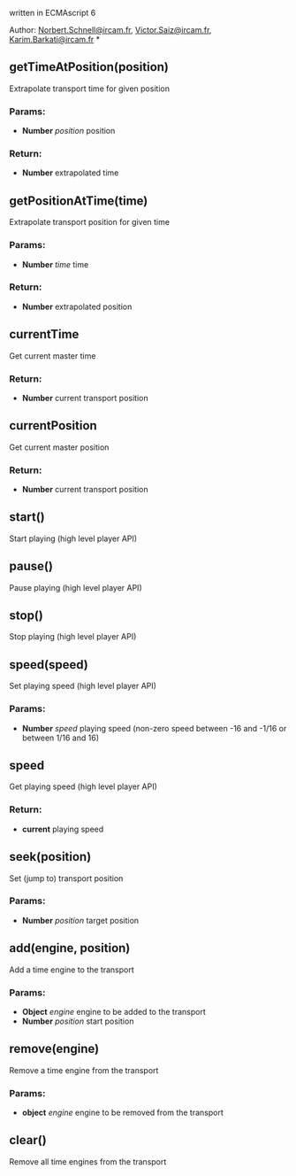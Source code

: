

<!-- Start ./src/index.js -->

written in ECMAscript 6

Author: Norbert.Schnell@ircam.fr, Victor.Saiz@ircam.fr, Karim.Barkati@ircam.fr *

## getTimeAtPosition(position)

Extrapolate transport time for given position

### Params: 

* **Number** *position* position

### Return:

* **Number** extrapolated time

## getPositionAtTime(time)

Extrapolate transport position for given time

### Params: 

* **Number** *time* time

### Return:

* **Number** extrapolated position

## currentTime

Get current master time

### Return:

* **Number** current transport position

## currentPosition

Get current master position

### Return:

* **Number** current transport position

## start()

Start playing (high level player API)

## pause()

Pause playing (high level player API)

## stop()

Stop playing (high level player API)

## speed(speed)

Set playing speed (high level player API)

### Params: 

* **Number** *speed* playing speed (non-zero speed between -16 and -1/16 or between 1/16 and 16)

## speed

Get playing speed (high level player API)

### Return:

* **current** playing speed

## seek(position)

Set (jump to) transport position

### Params: 

* **Number** *position* target position

## add(engine, position)

Add a time engine to the transport

### Params: 

* **Object** *engine* engine to be added to the transport
* **Number** *position* start position

## remove(engine)

Remove a time engine from the transport

### Params: 

* **object** *engine* engine to be removed from the transport

## clear()

Remove all time engines from the transport

<!-- End ./src/index.js -->

